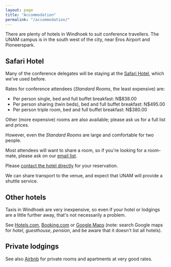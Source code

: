 ```yaml
---
layout: page
title: "Accommodation"
permalink: "/accommodation/"
---
```


There are plenty of hotels in Windhoek to suit conference travellers. The UNAM campus is in the
south west of the city, near Eros Airport and Pioneerspark.

## Safari Hotel

Many of the conference delegates will be staying at the [Safari
Hotel](http://www.safarihotelsnamibia.com/hotel-safari/), which we've used before.

Rates for conference attendees (*Standard Rooms*, the least expensive) are:

* Per person single, bed and full buffet breakfast: N$838.00
* Per person sharing (twin beds), bed and full buffet breakfast: N$495.00
* Per person triple room, bed and full buffet breakfast: N$380.00

Other (more expensive) rooms are also available; please ask us for a full list and prices.

However, even the *Standard Rooms* are large and comfortable for two people.

Most attendees will want to share a room, so if you're looking for a room-mate, please ask on our [email list](https://groups.google.com/forum/#!forum/pycon-namibia-public).

Please [contact the hotel directly](mailto:reservations@safarihotelsnamibia.com) for your reservation.

We can share transport to the venue, and expect that UNAM will provide a shuttle service.

## Other hotels

Taxis in Windhoek are very inexpensive, so even if your hotel or lodgings are a little further away,
that's not necessarily a problem.

See [Hotels.com](http://hotels.com), [Booking.com](https://www.booking.com) or [Google
Maps](https://goo.gl/maps/bDrBvTrq83v) (note: search Google maps for *hotel*, *guesthouse*,
*pension*, and be aware that it doesn't list all hotels).

## Private lodgings

See also [Airbnb](https://www.airbnb.co.uk/s/windhoek?guests=&checkin=23-01-2016&checkout=30-01-2016&ss_id=wmidv8et&source=bb) for private rooms and apartments at very good rates.
